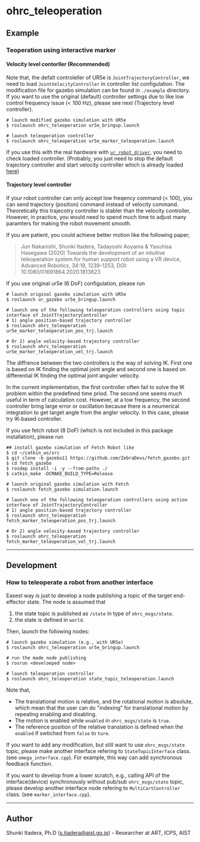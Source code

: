 # ohrc_teleoperation

## Example
### Teoperation using interactive marker

#### Velocity level contorller (Recommended)
Note that, the defalt controleller of UR5e is `JointTrajectoryController`, we need to load `JointVelocityController` in controller list configulation.
The modification file for gazebo simulation can be found in `./example` directory.
If you want to use the original (default) controller settings due to like low control frequency issue (< 100 Hz), please see next (Trajectory level controller). 


```
# launch modified gazebo simulation with UR5e
$ roslaunch ohrc_teleoperation ur5e_bringup.launch

# launch teleoperation controller
$ roslaunch ohrc_teleoperation ur5e_marker_teleoperation.launch
```

If you use this with the real hardware with [`ur_robot_driver`](https://github.com/UniversalRobots/Universal_Robots_ROS_Driver), you need to check loaded controller. (Probably, you just need to stop the default trajectory controller and start velocity controller which is already loaded [here](https://github.com/UniversalRobots/Universal_Robots_ROS_Driver/blob/7b6b62bf81f2a032e0b6c7c8e1046cae35e079c7/ur_robot_driver/config/ur5e_controllers.yaml#L129))


#### Trajectory level controller
If your robot controller can only accept low freqency command (< 100), you can send trajectory (position) command instead of velocity command.
Theoretically this trajecotry controller is stabler than the velocity controller,
However, in practice, you would need to spend much time to adjust many paramters for making the robot movement smooth.

If you are patient, you could achieve better motion like the following paper;

>Jun Nakanishi, Shunki Itadera, Tadayoshi Aoyama & Yasuhisa Hasegawa (2020) Towards the development of an intuitive teleoperation system for human support robot using a VR device, Advanced Robotics, 34:19, 1239-1253, DOI: 10.1080/01691864.2020.1813623 


If you use original ur5e (6 DoF) configulation, please run 
```
# launch original gazebo simulation with UR5e
$ roslaunch ur_gazebo ur5e_bringup.launch

# launch one of the following teleoperation controllers using topic interface of JointTrajectoryController
# 1) angle position-based trajectory controller
$ roslaunch ohrc_teleoperation ur5e_marker_teleoperation_pos_trj.launch

# Or 2) angle velocity-based trajectory controller
$ roslaunch ohrc_teleoperation ur5e_marker_teleoperation_vel_trj.launch
```
The diffrence between the two controllers is the way of solving IK. First one is based on IK finding the optimal joint angle and second one is based on differential IK finding the optimal joint anguler velocity.

In the current implementation, the first controller often fail to solve the IK problem within the predefined time priod. The second one seems much useful in term of calculation cost.
However, at a low frequency, the second controller bring large error or oscillation because there is a neumerical integration to get target angle from the angler velocity. In this case, please try IK-based controller.



If you use fetch robot (8 DoF) (which is not included in this package installation), please run
```
## install gazebo simulation of Fetch Robot like
$ cd ~/catkin_ws/src
$ git clone -b gazebo11 https://github.com/ZebraDevs/fetch_gazebo.git 
$ cd fetch_gazebo
$ rosdep install -i -y --from-paths ./ 
$ catkin_make -DCMAKE_BUILD_TYPE=Release

# launch original gazebo simulation with Fetch
$ roslaunch fetch_gazebo simulation.launch

# launch one of the following teleoperation controllers using action interface of JointTrajectoryController
# 1) angle position-based trajectory controller
$ roslaunch ohrc_teleoperation fetch_marker_teleoperation_pos_trj.launch

# Or 2) angle velocity-based trajectory controller
$ roslaunch ohrc_teleoperation fetch_marker_teleoperation_vel_trj.launch
```



---
## Development
### How to teleoperate a robot from another interface
Easest way is just to develop a node publishing a topic of the target end-effector state.
The node is assumed that

1. the state topic is published as ``/state`` in type of ``ohrc_msgs/state``.
1. the state is defined in ``world``.

Then, launch the following nodes: 
```
# launch gazebo simulation (e.g., with UR5e)
$ roslaunch ohrc_teleoperation ur5e_bringup.launch

# run the made node publishing 
$ rosrun <develoeped node> 

# launch teleoperation controller
$ roslaunch ohrc_teleoperation state_topic_teleoperation.launch
```

Note that,
- The translational motion is relative, and the rotational motion is absolute, which mean that the user can do "indexing" for translational motion by repeating enabling and disabling. 
- The motion is enabled while ``enabled`` in ``ohrc_msgs/state`` is ``true``.
- The reference position of the relative translation is defined when the ``enabled`` if swtiched from `false` to `ture`.

If you want to add any modification, but still want to use `ohrc_msgs/state` topic, please make another interface refering to `StateTopicInterface` class. (see `omega_interface.cpp`). For example, this way can add synchronous feedback function.

If you want to develop from a lower scratch, e.g., calling API of the interface(device) synchronously without pub/sub `ohrc_msgs/state` topic, please develop another interface node refering to `MultiCartController` class. (see `marker_interface.cpp`).

---
## Author
Shunki Itadera, Ph.D (s.itadera@aist.go.jp) - Researcher at ART, ICPS, AIST